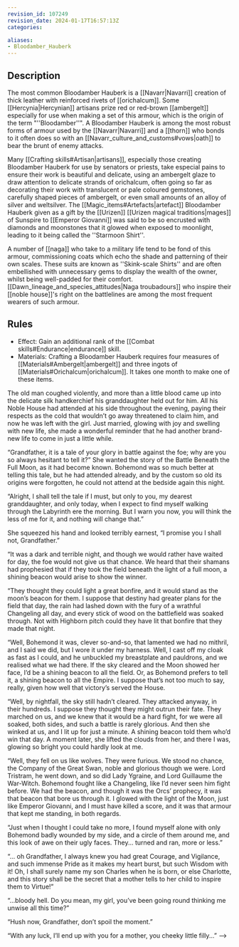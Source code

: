 ```yaml
---
revision_id: 107249
revision_date: 2024-01-17T16:57:13Z
categories:

aliases:
- Bloodamber_Hauberk
---
```



## Description
The most common Bloodamber Hauberk is a [[Navarr|Navarri]] creation of thick leather with reinforced rivets of [[orichalcum]]. Some [[Hercynia|Hercynian]] artisans prize red or red-brown [[ambergelt]] especially for use when making a set of this armour, which is the origin of the term "''Bloodamber''". A Bloodamber Hauberk is among the most robust forms of armour used by the [[Navarr|Navarri]] and a [[thorn]] who bonds to it often does so with an [[Navarr_culture_and_customs#vows|oath]] to bear the brunt of enemy attacks.

Many [[Crafting skills#Artisan|artisans]], especially those creating Bloodamber Hauberk for use by senators or priests, take especial pains to ensure their work is beautiful and delicate, using an ambergelt glaze to draw attention to delicate strands of orichalcum, often going so far as decorating their work with translucent or pale coloured gemstones, carefully shaped pieces of ambergelt, or even small amounts of an alloy of silver and weltsilver. The [[Magic_items#Artefacts|artefact]] Bloodamber Hauberk given as a gift by the [[Urizen]] [[Urizen magical traditions|mages]] of Sunspire to [[Emperor Giovanni]] was said to be so encrusted with diamonds and moonstones that it glowed when exposed to moonlight, leading to it being called the ''Starmoon Shirt''.

A number of [[naga]] who take to a military life tend to be fond of this armour, commissioning coats which echo the shade and patterning of their own scales. These suits are known as ''Skink-scale Shirts'' and are often embellished with unnecessary gems to display the wealth of the owner, whilst being well-padded for their comfort. [[Dawn_lineage_and_species_attitudes|Naga troubadours]] who inspire their [[noble house]]'s right on the battlelines are among the most frequent wearers of such armour.

## Rules

* Effect: Gain an additional rank of the [[Combat skills#Endurance|endurance]] skill.
* Materials: Crafting a Bloodamber Hauberk requires four measures of [[Materials#Ambergelt|ambergelt]] and three ingots of [[Materials#Orichalcum|orichalcum]]. It takes one month to make one of these items.

The old man coughed violently, and more than a little blood came up into the delicate silk handkerchief his granddaughter held out for him. All his Noble House had attended at his side throughout the evening, paying their respects as the cold that wouldn’t go away threatened to claim him, and now he was left with the girl. Just married, glowing with joy and swelling with new life, she made a wonderful reminder that he had another brand-new life to come in just a little while. 

“Grandfather, it is a tale of your glory in battle against the foe; why are you so always hesitant to tell it?” She wanted the story of the Battle Beneath the Full Moon, as it had become known. Bohemond was so much better at telling this tale, but he had attended already, and by the custom so old its origins were forgotten, he could not attend at the bedside again this night.

“Alright, I shall tell the tale if I must, but only to you, my dearest granddaughter, and only today, when I expect to find myself walking through the Labyrinth ere the morning. But I warn you now, you will think the less of me for it, and nothing will change that.”

She squeezed his hand and looked terribly earnest, “I promise you I shall not, Grandfather.”

“It was a dark and terrible night, and though we would rather have waited for day, the foe would not give us that chance. We heard that their shamans had prophesied that if they took the field beneath the light of a full moon, a shining beacon would arise to show the winner.

“They thought they could light a great bonfire, and it would stand as the moon’s beacon for them. I suppose that destiny had greater plans for the field that day, the rain had lashed down with the fury of a wrathful Changeling all day, and every stick of wood on the battlefield was soaked through. Not with Highborn pitch could they have lit that bonfire that they made that night.

“Well, Bohemond it was, clever so-and-so, that lamented we had no mithril, and I said we did, but I wore it under my harness. Well, I cast off my cloak as fast as I could, and he unbuckled my breastplate and pauldrons, and we realised what we had there. If the sky cleared and the Moon showed her face, I’d be a shining beacon to all the field. Or, as Bohemond prefers to tell it, a shining beacon to all the Empire. I suppose that’s not too much to say, really, given how well that victory’s served the House.

“Well, by nightfall, the sky still hadn’t cleared. They attacked anyway, in their hundreds. I suppose they thought they might outrun their fate. They marched on us, and we knew that it would be a hard fight, for we were all soaked, both sides, and such a battle is rarely glorious. And then she winked at us, and I lit up for just a minute. A shining beacon told them who’d win that day. A moment later, she lifted the clouds from her, and there I was, glowing so bright you could hardly look at me.

“Well, they fell on us like wolves. They were furious. We stood no chance, the Company of the Great Swan, noble and glorious though we were. Lord Tristram, he went down, and so did Lady Ygraine, and Lord Guillaume the War-Witch. Bohemond fought like a Changeling, like I’d never seen him fight before. We had the beacon, and though it was the Orcs’ prophecy, it was that beacon that bore us through it. I glowed with the light of the Moon, just like Emperor Giovanni, and I must have killed a score, and it was that armour that kept me standing, in both regards.

“Just when I thought I could take no more, I found myself alone with only Bohemond badly wounded by my side, and a circle of them around me, and this look of awe on their ugly faces. They... turned and ran, more or less.”

“... oh Grandfather, I always knew you had great Courage, and Vigilance, and such immense Pride as it makes my heart burst, but such Wisdom with it! Oh, I shall surely name my son Charles when he is born, or else Charlotte, and this story shall be the secret that a mother tells to her child to inspire them to Virtue!”

“...bloody hell. Do you mean, my girl, you’ve been going round thinking me unwise all this time?”

“Hush now, Grandfather, don’t spoil the moment.”

“With any luck, I’ll end up with you for a mother, you cheeky little filly...”
-->